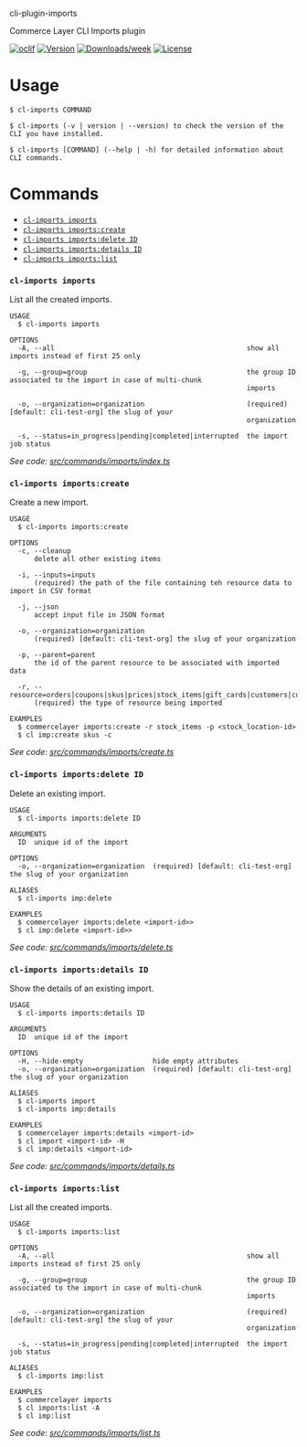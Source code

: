 cli-plugin-imports

Commerce Layer CLI Imports plugin

[![oclif](https://img.shields.io/badge/cli-oclif-brightgreen.svg)](https://oclif.io)
[![Version](https://img.shields.io/npm/v/@commercelayer/cli-plugin-imports.svg)](https://npmjs.org/package/@commercelayer/cli-plugin-imports)
[![Downloads/week](https://img.shields.io/npm/dw/@commercelayer/cli-plugin-imports.svg)](https://npmjs.org/package/@commercelayer/cli-plugin-imports)
[![License](https://img.shields.io/npm/l/@commercelayer/cli-plugin-imports.svg)](https://github.com/commercelayer/cli-plugin-imports/blob/master/package.json)


<!-- toc -->


<!-- tocstop -->
# Usage
<!-- usage -->

```sh-session
$ cl-imports COMMAND

$ cl-imports (-v | version | --version) to check the version of the CLI you have installed.

$ cl-imports [COMMAND] (--help | -h) for detailed information about CLI commands.
```
<!-- usagestop -->
# Commands
<!-- commands -->

* [`cl-imports imports`](#cl-imports-imports)
* [`cl-imports imports:create`](#cl-imports-importscreate)
* [`cl-imports imports:delete ID`](#cl-imports-importsdelete-id)
* [`cl-imports imports:details ID`](#cl-imports-importsdetails-id)
* [`cl-imports imports:list`](#cl-imports-importslist)

### `cl-imports imports`

List all the created imports.

```
USAGE
  $ cl-imports imports

OPTIONS
  -A, --all                                               show all imports instead of first 25 only

  -g, --group=group                                       the group ID associated to the import in case of multi-chunk
                                                          imports

  -o, --organization=organization                         (required) [default: cli-test-org] the slug of your
                                                          organization

  -s, --status=in_progress|pending|completed|interrupted  the import job status
```

_See code: [src/commands/imports/index.ts](https://github.com/commercelayer/commercelayer-cli-plugin-imports/blob/v0.0.1/src/commands/imports/index.ts)_

### `cl-imports imports:create`

Create a new import.

```
USAGE
  $ cl-imports imports:create

OPTIONS
  -c, --cleanup
      delete all other existing items

  -i, --inputs=inputs
      (required) the path of the file containing teh resource data to import in CSV format

  -j, --json
      accept input file in JSON format

  -o, --organization=organization
      (required) [default: cli-test-org] the slug of your organization

  -p, --parent=parent
      the id of the parent resource to be associated with imported data

  -r, --resource=orders|coupons|skus|prices|stock_items|gift_cards|customers|customer_subscriptions|tax_categories
      (required) the type of resource being imported

EXAMPLES
  $ commercelayer imports:create -r stock_items -p <stock_location-id>
  $ cl imp:create skus -c
```

_See code: [src/commands/imports/create.ts](https://github.com/commercelayer/commercelayer-cli-plugin-imports/blob/v0.0.1/src/commands/imports/create.ts)_

### `cl-imports imports:delete ID`

Delete an existing import.

```
USAGE
  $ cl-imports imports:delete ID

ARGUMENTS
  ID  unique id of the import

OPTIONS
  -o, --organization=organization  (required) [default: cli-test-org] the slug of your organization

ALIASES
  $ cl-imports imp:delete

EXAMPLES
  $ commercelayer imports:delete <import-id>>
  $ cl imp:delete <import-id>>
```

_See code: [src/commands/imports/delete.ts](https://github.com/commercelayer/commercelayer-cli-plugin-imports/blob/v0.0.1/src/commands/imports/delete.ts)_

### `cl-imports imports:details ID`

Show the details of an existing import.

```
USAGE
  $ cl-imports imports:details ID

ARGUMENTS
  ID  unique id of the import

OPTIONS
  -H, --hide-empty                 hide empty attributes
  -o, --organization=organization  (required) [default: cli-test-org] the slug of your organization

ALIASES
  $ cl-imports import
  $ cl-imports imp:details

EXAMPLES
  $ commercelayer imports:details <import-id>
  $ cl import <import-id> -H
  $ cl imp:details <import-id>
```

_See code: [src/commands/imports/details.ts](https://github.com/commercelayer/commercelayer-cli-plugin-imports/blob/v0.0.1/src/commands/imports/details.ts)_

### `cl-imports imports:list`

List all the created imports.

```
USAGE
  $ cl-imports imports:list

OPTIONS
  -A, --all                                               show all imports instead of first 25 only

  -g, --group=group                                       the group ID associated to the import in case of multi-chunk
                                                          imports

  -o, --organization=organization                         (required) [default: cli-test-org] the slug of your
                                                          organization

  -s, --status=in_progress|pending|completed|interrupted  the import job status

ALIASES
  $ cl-imports imp:list

EXAMPLES
  $ commercelayer imports
  $ cl imports:list -A
  $ cl imp:list
```

_See code: [src/commands/imports/list.ts](https://github.com/commercelayer/commercelayer-cli-plugin-imports/blob/v0.0.1/src/commands/imports/list.ts)_
<!-- commandsstop -->
